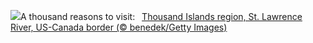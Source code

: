 ![](https://www.bing.com/th?id=OHR.ThousandIslands_EN-US7884567746_UHD.jpg&w=1000)A thousand reasons to visit:&nbsp;&ensp;[Thousand Islands region, St. Lawrence River, US-Canada border (© benedek/Getty Images)](https://www.bing.com/th?id=OHR.ThousandIslands_EN-US7884567746_UHD.jpg)
<br><br/>
